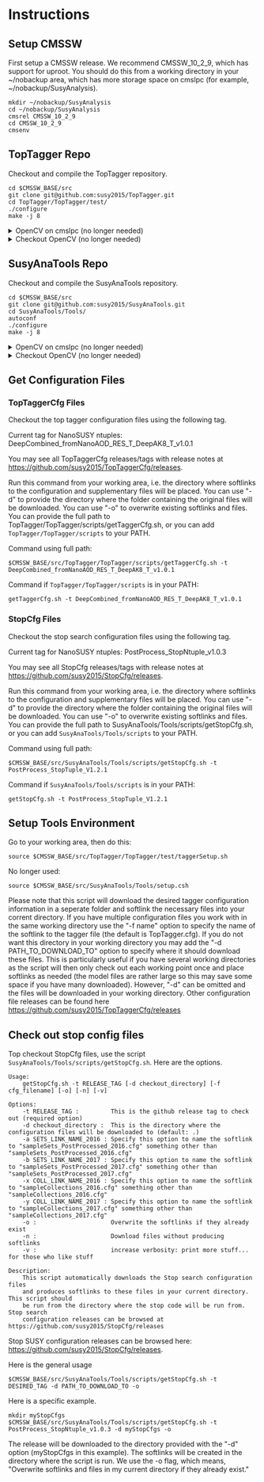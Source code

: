 # Instructions


## Setup CMSSW

First setup a CMSSW release. We recommend CMSSW_10_2_9, which has support for uproot. You should do this from a working directory in your ~/nobackup area, which has more storage space on cmslpc (for example, ~/nobackup/SusyAnalysis).

```
mkdir ~/nobackup/SusyAnalysis
cd ~/nobackup/SusyAnalysis
cmsrel CMSSW_10_2_9
cd CMSSW_10_2_9
cmsenv
```


## TopTagger Repo

Checkout and compile the TopTagger repository.

```
cd $CMSSW_BASE/src
git clone git@github.com:susy2015/TopTagger.git
cd TopTagger/TopTagger/test/
./configure
make -j 8 
```

<details> <summary> OpenCV on cmslpc (no longer needed) </summary>

Most users should no longer use OpenCV. Do this instead only if you need OpenCV. If you are not on the LPC and you need OpenCV, you will have to follow the instructions below to install OpenCV on your system.

```
cd TopTagger/TopTagger/test/
./configure OPENCVDIR=/uscms_data/d3/pastika/zinv/dev/CMSSW_7_4_8/src/opencv/
make -j 8 
```

</details>

<details> <summary> Checkout OpenCV (no longer needed) </summary>

```bash
cd $CMSSW_BASE/src
git clone git@github.com:susy2015/opencv.git
cd opencv
git checkout 3.1.0_StopBugFix
cmake .
make -j 8
```

</details>


## SusyAnaTools Repo

Checkout and compile the SusyAnaTools repository.

```
cd $CMSSW_BASE/src
git clone git@github.com:susy2015/SusyAnaTools.git
cd SusyAnaTools/Tools/
autoconf
./configure
make -j 8 
```

<details> <summary> OpenCV on cmslpc (no longer needed) </summary>

Most users should no longer use OpenCV. Do this instead only if you need OpenCV. If you are not on the LPC and you need OpenCV, you will have to follow the instructions below to install OpenCV on your system.

```
cd SusyAnaTools/Tools/
./configure OPENCVDIR=/uscms_data/d3/pastika/zinv/dev/CMSSW_7_4_8/src/opencv/
make -j 8 
```

</details>

<details> <summary> Checkout OpenCV (no longer needed) </summary>

```bash
cd $CMSSW_BASE/src
git clone git@github.com:susy2015/opencv.git
cd opencv
git checkout 3.1.0_StopBugFix
cmake .
make -j 8
```

</details>

## Get Configuration Files

### TopTaggerCfg Files

Checkout the top tagger configuration files using the following tag.

Current tag for NanoSUSY ntuples: DeepCombined_fromNanoAOD_RES_T_DeepAK8_T_v1.0.1

You may see all TopTaggerCfg releases/tags with release notes at https://github.com/susy2015/TopTaggerCfg/releases. 

Run this command from your working area, i.e. the directory where softlinks to the configuration and supplementary files will be placed. You can use "-d" to provide the directory where the folder containing the original files will be downloaded. You can use "-o" to overwrite existing softlinks and files. You can provide the full path to TopTagger/TopTagger/scripts/getTaggerCfg.sh, or you can add `TopTagger/TopTagger/scripts` to your PATH.

Command using full path:
```
$CMSSW_BASE/src/TopTagger/TopTagger/scripts/getTaggerCfg.sh -t DeepCombined_fromNanoAOD_RES_T_DeepAK8_T_v1.0.1
```

Command if `TopTagger/TopTagger/scripts` is in your PATH:
```
getTaggerCfg.sh -t DeepCombined_fromNanoAOD_RES_T_DeepAK8_T_v1.0.1
```

### StopCfg Files

Checkout the stop search configuration files using the following tag.

Current tag for NanoSUSY ntuples: PostProcess_StopNtuple_v1.0.3

You may see all StopCfg releases/tags with release notes at https://github.com/susy2015/StopCfg/releases. 

Run this command from your working area, i.e. the directory where softlinks to the configuration and supplementary files will be placed. You can use "-d" to provide the directory where the folder containing the original files will be downloaded. You can use "-o" to overwrite existing softlinks and files. You can provide the full path to SusyAnaTools/Tools/scripts/getStopCfg.sh, or you can add `SusyAnaTools/Tools/scripts` to your PATH.

Command using full path:
```
$CMSSW_BASE/src/SusyAnaTools/Tools/scripts/getStopCfg.sh -t PostProcess_StopTuple_V1.2.1
```

Command if `SusyAnaTools/Tools/scripts` is in your PATH:
```
getStopCfg.sh -t PostProcess_StopTuple_V1.2.1
```

## Setup Tools Environment
Go to your working area, then do this:
```
source $CMSSW_BASE/src/TopTagger/TopTagger/test/taggerSetup.sh
```

No longer used:
```
source $CMSSW_BASE/src/SusyAnaTools/Tools/setup.csh
```

Please note that this script will download the desired tagger configuration information in a seperate folder and softlink the necessary files into your corrent directory.
If you have multiple configuration files you work with in the same working directory use the "-f name" option to specify the name of the softlink to the tagger file (the default is TopTagger.cfg).
If you do not want this directory in your working directory you may add the "-d PATH_TO_DOWNLOAD_TO" option to specify where it should download these files.
This is particularly useful if you have several working directories as the script will then only check out each working point once and place softlinks as needed (the model files are rather large so this may save some space if you have many downloaded).
However, "-d" can be omitted and the files will be downloaded in your working directory.
Other configuration file releases can be found here https://github.com/susy2015/TopTaggerCfg/releases

## Check out stop config files

Top checkout StopCfg files, use the script `SusyAnaTools/Tools/scripts/getStopCfg.sh`. Here are the options.
```
Usage:
    getStopCfg.sh -t RELEASE_TAG [-d checkout_directory] [-f cfg_filename] [-o] [-n] [-v]

Options:
    -t RELEASE_TAG :         This is the github release tag to check out (required option)
    -d checkout_directory :  This is the directory where the configuration files will be downloaded to (default: .)
    -a SETS_LINK_NAME_2016 : Specify this option to name the softlink to "sampleSets_PostProcessed_2016.cfg" something other than "sampleSets_PostProcessed_2016.cfg"
    -b SETS_LINK_NAME_2017 : Specify this option to name the softlink to "sampleSets_PostProcessed_2017.cfg" something other than "sampleSets_PostProcessed_2017.cfg"
    -x COLL_LINK_NAME_2016 : Specify this option to name the softlink to "sampleCollections_2016.cfg" something other than "sampleCollections_2016.cfg"
    -y COLL_LINK_NAME_2017 : Specify this option to name the softlink to "sampleCollections_2017.cfg" something other than "sampleCollections_2017.cfg"
    -o :                     Overwrite the softlinks if they already exist
    -n :                     Download files without producing softlinks
    -v :                     increase verbosity: print more stuff... for those who like stuff

Description:
    This script automatically downloads the Stop search configuration files
    and produces softlinks to these files in your current directory. This script should
    be run from the directory where the stop code will be run from. Stop search 
    configuration releases can be browsed at https://github.com/susy2015/StopCfg/releases

```

Stop SUSY configuration releases can be browsed here: https://github.com/susy2015/StopCfg/releases.

Here is the general usage
```
$CMSSW_BASE/src/SusyAnaTools/Tools/scripts/getStopCfg.sh -t DESIRED_TAG -d PATH_TO_DOWNLOAD_TO -o
```
Here is a specific example.

```
mkdir myStopCfgs
$CMSSW_BASE/src/SusyAnaTools/Tools/scripts/getStopCfg.sh -t PostProcess_StopNtuple_v1.0.3 -d myStopCfgs -o
```
The release will be downloaded to the directory provided with the "-d" option (myStopCfgs in this example). The softlinks will be created in the directory where the script is run. We use the -o flag, which means, "Overwrite softlinks and files in my current directory if they already exist."


